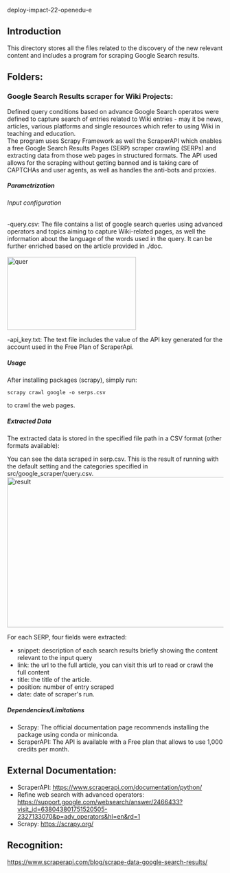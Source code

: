 deploy-impact-22-openedu-e

## Introduction
This directory stores all the files related to the discovery of the new relevant content and includes a program for scraping Google Search results.

## Folders: 
### Google Search Results scraper for Wiki Projects: 
Defined query conditions based on advance Google Search operatos were defined to capture search of entries related to Wiki entries - may it be news, articles, various platforms and single resources which refer to using Wiki in teaching and education.  
The program uses Scrapy Framework as well the ScraperAPI which enables a free Google Search Results Pages (SERP) scraper crawling (SERPs) and extracting data from those web pages in structured formats. 
The API used allows for the scraping without getting banned and is taking care of CAPTCHAs and user agents, as well as handles the anti-bots and proxies. 

##### Parametrization
###### Input configuration
-query.csv: The file contains a list of google search queries using advanced operators and topics aiming to capture Wiki-related pages, as well the information about the language of the words used in the query. It can be further enriched based on the article provided in ./doc. </br></br>
<img src="https://user-images.githubusercontent.com/37207832/202822524-07879f14-164e-4d64-b638-be8bc5b39308.png" alt="quer" width="300" height="170"></br>

-api_key.txt: The text file includes the value of the API key generated for the account used in the Free Plan of ScraperApi.

##### Usage
After installing packages (scrapy), simply run:
```
scrapy crawl google -o serps.csv 
```
to crawl the web pages.

##### Extracted Data
The extracted data is stored in the specified file path in a CSV format (other formats available): 

You can see the data scraped in serp.csv. This is the result of running with the default setting and the categories specified in src/google_scraper/query.csv. </br>
<img src="https://user-images.githubusercontent.com/37207832/202823365-03d35cec-7917-4f97-8de3-750ffc72d543.png" alt="result" width="700" height="350">

For each SERP, four fields were extracted:
- snippet: description of each search results briefly showing the content relevant to the input query
- link: the url to the full article, you can visit this url to read or crawl the full content
- title: the title of the article.
- position: number of entry scraped
- date: date of scraper's run.


##### Dependencies/Limitations
- Scrapy: The official documentation page recommends installing the package using conda or miniconda.
- ScraperAPI: The API is available with a Free plan that allows to use 1,000 credits per month.


## External Documentation: 
- ScraperAPI: https://www.scraperapi.com/documentation/python/ 
- Refine web search with advanced operators: https://support.google.com/websearch/answer/2466433?visit_id=638043801751520505-2327133070&p=adv_operators&hl=en&rd=1
- Scrapy: https://scrapy.org/

## Recognition: 
https://www.scraperapi.com/blog/scrape-data-google-search-results/
